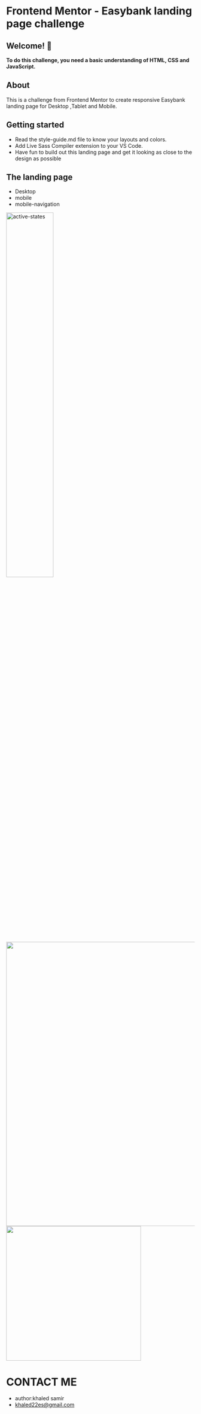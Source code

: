# Frontend Mentor - Easybank landing page challenge 

## Welcome! 👋

**To do this challenge, you need a basic understanding of HTML, CSS and JavaScript.**

## About

This is a challenge from Frontend Mentor to create responsive Easybank landing page for Desktop ,Tablet and Mobile.

## Getting started

- Read the style-guide.md file to know your layouts and colors.
- Add Live Sass Compiler extension to your VS Code.
- Have fun to build out this landing page and get it looking as close to the design as possible

## The landing page 

- Desktop 
- mobile
- mobile-navigation

<div>
  
<img width="50%" height="50%" alt="active-states" src="https://user-images.githubusercontent.com/83483630/136280580-8ffdfad4-e457-488b-ae3d-a3735966a719.jpg"> 
 <img  height="760px" src= "https://user-images.githubusercontent.com/83483630/136286703-ac31064c-5390-446f-ba69-f5e132499707.jpg"  ><img width="360px" height"360px"   src="https://user-images.githubusercontent.com/83483630/136286243-42dd74d9-0c34-4ffd-b866-5e715be8a024.jpg">
</div>

 # CONTACT ME 
 -  author:khaled samir 
 -  khaled22es@gmail.com
